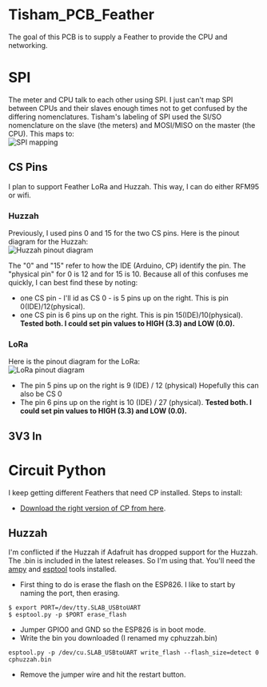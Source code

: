 # Tisham_PCB_Feather
The goal of this PCB is to supply a Feather to provide the CPU and networking.
# SPI
The meter and CPU talk to each other using SPI.  I just can't map SPI between CPUs and their slaves enough times not to get confused by the differing nomenclatures.  Tisham's labeling of SPI used the SI/SO nomenclature on the slave (the meters) and MOSI/MISO on the master (the CPU).  This maps to:  
![SPI mapping](https://www.corelis.com/wp-content/uploads/2017/05/1-11-1.jpg)  

## CS Pins

I plan to support Feather LoRa and Huzzah.  This way, I can do either RFM95 or wifi.  
### Huzzah
Previously, I used pins 0 and 15 for the two CS pins.  Here is the pinout diagram for the Huzzah:  
![Huzzah pinout diagram](https://cdn-learn.adafruit.com/assets/assets/000/046/249/medium640/adafruit_products_Huzzah_ESP8266_Pinout_v1.2-1.png?1504885873)  

The "0" and "15" refer to how the IDE (Arduino, CP) identify the pin.  The "physical pin" for 0 is 12 and for 15 is 10.  Because all of this confuses me quickly, I can best find these by noting:  
* one CS pin - I'll id as CS 0 -  is 5 pins up on the right.  This is pin 0(IDE)/12(physical).
* one CS pin is 6 pins up on the right.  This is pin 15(IDE)/10(physical).
__Tested both.  I could set pin values to HIGH (3.3) and LOW (0.0).__  
### LoRa
Here is the pinout diagram for the LoRa:  
![LoRa pinout diagram](https://cdn-learn.adafruit.com/assets/assets/000/046/254/medium640/feather_Feather_M0_LoRa_v1.2-1.png?1504886587)

* The pin 5 pins up on the right is 9 (IDE) / 12 (physical)   Hopefully this can also be CS 0 
* The pin 6 pins up on the right is 10 (IDE) / 27 (physical). 
__Tested both.  I could set pin values to HIGH (3.3) and LOW (0.0).__
## 3V3 In


# Circuit Python
I keep getting different Feathers that need CP installed.  Steps to install:  
* [Download the right version of CP from here](https://github.com/adafruit/circuitpython/releases/latest).  
## Huzzah
I'm conflicted if the Huzzah if Adafruit has dropped support for the Huzzah.  The .bin is included in the latest releases.  So I'm using that.
You'll need the [ampy](https://learn.adafruit.com/micropython-basics-load-files-and-run-code/install-ampy) and [esptool](https://pypi.org/project/esptool/) tools installed.
* First thing to do is erase the flash on the ESP826.  I like to start by naming the port, then erasing.
```
$ export PORT=/dev/tty.SLAB_USBtoUART
$ esptool.py -p $PORT erase_flash
```
* Jumper GPIO0 and GND so the ESP826 is in boot mode.
* Write the bin you downloaded (I renamed my cphuzzah.bin)  
```
esptool.py -p /dev/cu.SLAB_USBtoUART write_flash --flash_size=detect 0 cphuzzah.bin
```
* Remove the jumper wire and hit the restart button.




